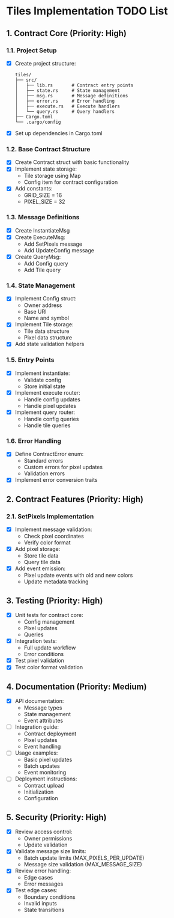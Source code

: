 # Tiles Implementation TODO List

## 1. Contract Core (Priority: High)

### 1.1. Project Setup
- [x] Create project structure:
  ```
  tiles/
  ├── src/
  │   ├── lib.rs       # Contract entry points
  │   ├── state.rs     # State management
  │   ├── msg.rs       # Message definitions
  │   ├── error.rs     # Error handling
  │   ├── execute.rs   # Execute handlers
  │   └── query.rs     # Query handlers
  ├── Cargo.toml
  └── .cargo/config
  ```
- [x] Set up dependencies in Cargo.toml

### 1.2. Base Contract Structure
- [x] Create Contract struct with basic functionality
- [x] Implement state storage:
  - Tile storage using Map
  - Config item for contract configuration
- [x] Add constants:
  - GRID_SIZE = 16
  - PIXEL_SIZE = 32

### 1.3. Message Definitions
- [x] Create InstantiateMsg
- [x] Create ExecuteMsg:
  - Add SetPixels message
  - Add UpdateConfig message
- [x] Create QueryMsg:
  - Add Config query
  - Add Tile query

### 1.4. State Management
- [x] Implement Config struct:
  - Owner address
  - Base URI
  - Name and symbol
- [x] Implement Tile storage:
  - Tile data structure
  - Pixel data structure
- [x] Add state validation helpers

### 1.5. Entry Points
- [x] Implement instantiate:
  - Validate config
  - Store initial state
- [x] Implement execute router:
  - Handle config updates
  - Handle pixel updates
- [x] Implement query router:
  - Handle config queries
  - Handle tile queries

### 1.6. Error Handling
- [x] Define ContractError enum:
  - Standard errors
  - Custom errors for pixel updates
  - Validation errors
- [x] Implement error conversion traits

## 2. Contract Features (Priority: High)

### 2.1. SetPixels Implementation
- [x] Implement message validation:
  - Check pixel coordinates
  - Verify color format
- [x] Add pixel storage:
  - Store tile data
  - Query tile data
- [x] Add event emission:
  - Pixel update events with old and new colors
  - Update metadata tracking

## 3. Testing (Priority: High)
- [x] Unit tests for contract core:
  - Config management
  - Pixel updates
  - Queries
- [x] Integration tests:
  - Full update workflow
  - Error conditions
- [x] Test pixel validation
- [x] Test color format validation

## 4. Documentation (Priority: Medium)
- [x] API documentation:
  - Message types
  - State management
  - Event attributes
- [ ] Integration guide:
  - Contract deployment
  - Pixel updates
  - Event handling
- [ ] Usage examples:
  - Basic pixel updates
  - Batch updates
  - Event monitoring
- [ ] Deployment instructions:
  - Contract upload
  - Initialization
  - Configuration

## 5. Security (Priority: High)
- [x] Review access control:
  - Owner permissions
  - Update validation
- [x] Validate message size limits:
  - Batch update limits (MAX_PIXELS_PER_UPDATE)
  - Message size validation (MAX_MESSAGE_SIZE)
- [x] Review error handling:
  - Edge cases
  - Error messages
- [x] Test edge cases:
  - Boundary conditions
  - Invalid inputs
  - State transitions